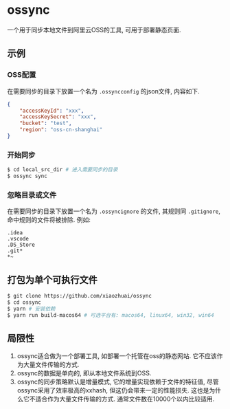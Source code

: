 # ossync

一个用于同步本地文件到阿里云OSS的工具, 可用于部署静态页面.

## 示例

### OSS配置

在需要同步的目录下放置一个名为 `.ossyncconfig` 的json文件, 内容如下.
```json
{
    "accessKeyId": "xxx",
    "accessKeySecret": "xxx",
    "bucket": "test",
    "region": "oss-cn-shanghai"
}
```

### 开始同步

```bash
$ cd local_src_dir # 进入需要同步的目录
$ ossync sync
```

### 忽略目录或文件

在需要同步的目录下放置一个名为 `.ossyncignore` 的文件, 其规则同 `.gitignore`, 命中规则的文件将被排除.
例如:
```
.idea
.vscode
.DS_Store
.git*
*~
```

## 打包为单个可执行文件

```bash
$ git clone https://github.com/xiaozhuai/ossync
$ cd ossync
$ yarn # 安装依赖
$ yarn run build-macos64 # 可选平台有: macos64, linux64, win32, win64
```

## 局限性

1. ossync适合做为一个部署工具, 如部署一个托管在oss的静态网站. 它不应该作为大量文件传输的方式. 
2. ossync的数据是单向的, 即从本地文件系统到OSS.
3. ossync的同步策略默认是增量模式, 它的增量实现依赖于文件的特征值, 尽管ossync采用了效率极高的xxhash, 
但这仍会带来一定的性能损失. 这也是为什么它不适合作为大量文件传输的方式. 通常文件数在10000个以内比较适用.
